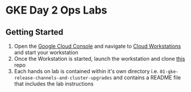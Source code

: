 # GKE Day 2 Ops Labs

## Getting Started

1. Open the [Google Cloud Console](console.cloud.google.com) and navigate to [Cloud Workstations](https://console.cloud.google.com/workstations/) and start your workstation
2. Once the Workstation is started, launch the workstation and clone [this](https://github.com/day2-gke/day2-gke-ops-labs/) repo
3. Each hands on lab is contained within it's own directory i.e. `01-gke-release-channels-and-cluster-upgrades` and contains a README file that includes the lab instructions
